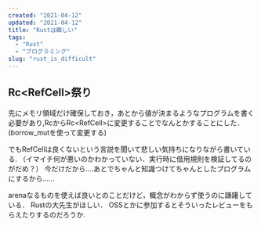 ```yaml
---
created: "2021-04-12"
updated: "2021-04-12"
title: "Rustは難しい"
tags:
  - "Rust"
  - "プログラミング"
slug: "rust_is_difficult"
---
```


## Rc<RefCell<T>>祭り
先にメモリ領域だけ確保しておき，あとから値が決まるようなプログラムを書く必要があり,Rc<Type>からRc<RefCell<Type>>に変更することでなんとかすることにした．(borrow_mutを使って変更する)

でもRefCellは良くないという言説を聞いて悲しい気持ちになりながら書いている.
（イマイチ何が悪いのかわかっていない．実行時に借用規則を検証してるのがだめ？）
今だけだから....あとでちゃんと知識つけてちゃんとしたプログラムにするから......

arenaなるものを使えば良いとのことだけど，概念がわからず使うのに躊躇している．
Rustの大先生がほしい．
OSSとかに参加するとそういったレビューをもらえたりするのだろうか.


